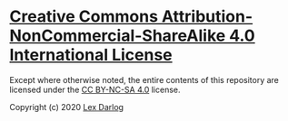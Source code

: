 # [Creative Commons Attribution-NonCommercial-ShareAlike 4.0 International License](http://creativecommons.org/licenses/by-nc-sa/4.0/)

Except where otherwise noted, the entire contents of this repository are licensed
under the [CC BY-NC-SA 4.0](http://creativecommons.org/licenses/by-nc-sa/4.0/) license.

Copyright (c) 2020 [Lex Darlog](https://github.com/Lex-DRL)
